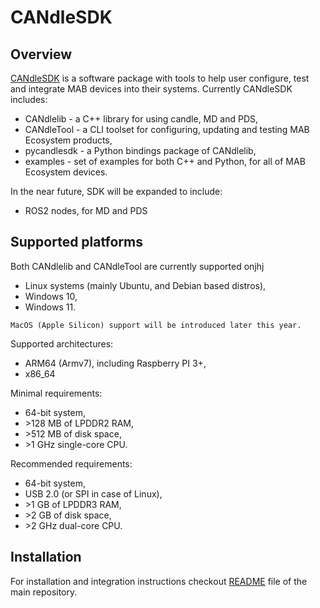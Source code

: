 # CANdleSDK

## Overview

[CANdleSDK](https://github.com/mabrobotics/CANdle-SDK) is a software package with tools to help user
configure, test and integrate MAB devices into their systems. Currently CANdleSDK includes:

- CANdlelib - a C++ library for using candle, MD and PDS,
- CANdleTool - a CLI toolset for configuring, updating and testing MAB Ecosystem products,
- pycandlesdk - a Python bindings package of CANdlelib,
- examples - set of examples for both C++ and Python, for all of MAB Ecosystem devices.

In the near future, SDK will be expanded to include:

- ROS2 nodes, for MD and PDS

## Supported platforms

Both CANdlelib and CANdleTool are currently supported onjhj

- Linux systems (mainly Ubuntu, and Debian based distros),
- Windows 10,
- Windows 11.

```{note}
MacOS (Apple Silicon) support will be introduced later this year.
```

Supported architectures:

- ARM64 (Armv7), including Raspberry PI 3+,
- x86_64

Minimal requirements:

- 64-bit system,
- \>128 MB of LPDDR2 RAM,
- \>512 MB of disk space,
- \>1 GHz single-core CPU.

Recommended requirements:

- 64-bit system,
- USB 2.0 (or SPI in case of Linux),
- \>1 GB of LPDDR3 RAM,
- \>2 GB of disk space,
- \>2 GHz dual-core CPU.

## Installation

For installation and integration instructions checkout
[README](https://github.com/mabrobotics/CANdle-SDK) file of the main repository.
